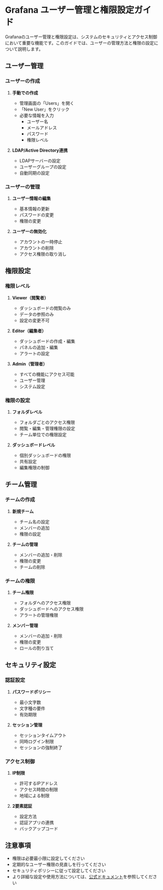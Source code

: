 # Grafana ユーザー管理と権限設定ガイド

Grafanaのユーザー管理と権限設定は、システムのセキュリティとアクセス制御において重要な機能です。このガイドでは、ユーザーの管理方法と権限の設定について説明します。

## ユーザー管理

### ユーザーの作成

1. **手動での作成**
   - 管理画面の「Users」を開く
   - 「New User」をクリック
   - 必要な情報を入力
     - ユーザー名
     - メールアドレス
     - パスワード
     - 権限レベル

2. **LDAP/Active Directory連携**
   - LDAPサーバーの設定
   - ユーザーグループの設定
   - 自動同期の設定

### ユーザーの管理

1. **ユーザー情報の編集**
   - 基本情報の更新
   - パスワードの変更
   - 権限の変更

2. **ユーザーの無効化**
   - アカウントの一時停止
   - アカウントの削除
   - アクセス権限の取り消し

## 権限設定

### 権限レベル

1. **Viewer（閲覧者）**
   - ダッシュボードの閲覧のみ
   - データの参照のみ
   - 設定の変更不可

2. **Editor（編集者）**
   - ダッシュボードの作成・編集
   - パネルの追加・編集
   - アラートの設定

3. **Admin（管理者）**
   - すべての機能にアクセス可能
   - ユーザー管理
   - システム設定

### 権限の設定

1. **フォルダレベル**
   - フォルダごとのアクセス権限
   - 閲覧・編集・管理権限の設定
   - チーム単位での権限設定

2. **ダッシュボードレベル**
   - 個別ダッシュボードの権限
   - 共有設定
   - 編集権限の制御

## チーム管理

### チームの作成

1. **新規チーム**
   - チーム名の設定
   - メンバーの追加
   - 権限の設定

2. **チームの管理**
   - メンバーの追加・削除
   - 権限の変更
   - チームの削除

### チームの権限

1. **チーム権限**
   - フォルダへのアクセス権限
   - ダッシュボードへのアクセス権限
   - アラートの管理権限

2. **メンバー管理**
   - メンバーの追加・削除
   - 権限の変更
   - ロールの割り当て

## セキュリティ設定

### 認証設定

1. **パスワードポリシー**
   - 最小文字数
   - 文字種の要件
   - 有効期限

2. **セッション管理**
   - セッションタイムアウト
   - 同時ログイン制限
   - セッションの強制終了

### アクセス制御

1. **IP制限**
   - 許可するIPアドレス
   - アクセス時間の制限
   - 地域による制限

2. **2要素認証**
   - 設定方法
   - 認証アプリの連携
   - バックアップコード

## 注意事項

- 権限は必要最小限に設定してください
- 定期的なユーザー権限の見直しを行ってください
- セキュリティポリシーに従って設定してください
- より詳細な設定や使用方法については、[公式ドキュメント](https://grafana.com/docs/grafana/latest/administration/user-management/)を参照してください 
